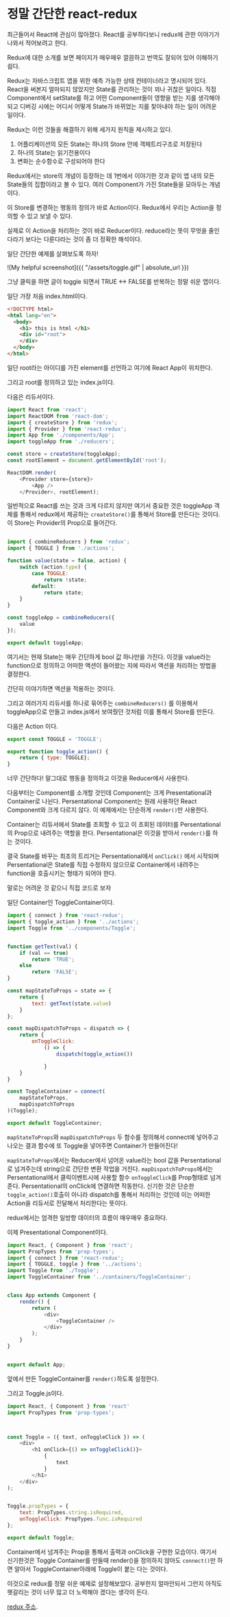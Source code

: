 정말 간단한 react-redux
=====================

최근들어서 React에 관심이 많아졌다.
React를 공부하다보니 redux에 관한 이야기가 나와서 적어보려고 한다.

Redux에 대한 소개를 보면 페이지가 매우매우 깔끔하고 번역도 잘되어 있어 이해하기 쉽다.

Redux는 자바스크립트 앱을 위한 예측 가능한 상태 컨테이너라고 명시되어 있다.
React을 써본지 얼마되지 않았지만 State를 관리하는 것이 꾀나 귀찮은 일이다.
직접 Component에서 setState를 하고 어떤 Component들이 영향을 받는 지를 생각해야되고 디버깅 시에는 어디서 어떻게 State가 바뀌었는 지를 찾아내야 하는 일이 어려운 일이다.

Redux는 이런 것들을 해결하기 위해 세가지 원칙을 제시하고 있다.
1. 어플리케이션의 모든 State는 하나의 Store 안에 객체트리구조로 저장된다
2. 하나의 State는 읽기전용이다
3. 변화는 순수함수로 구성되어야 한다

Redux에서는 store의 개념이 등장하는 데 1번에서 이야기한 것과 같이 앱 내의 모든 State들의 집합이라고 볼 수 있다. 여러 Component가 가진 State들을 모아두는 개념이다.

이 Store를 변경하는 행동의 정의가 바로 Action이다. Redux에서 우리는 Action을 정의할 수 있고 보낼 수 있다.

실제로 이 Action을 처리하는 것이 바로 Reducer이다. reduce라는 뜻이 무엇을 줄인다라기 보다는 다룬다라는 것이 좀 더 정확한 해석이다.

일단 간단한 예제를 살펴보도록 하자!

![My helpful screenshot]({{ "/assets/toggle.gif" | absolute_url }})

그냥 클릭을 하면 글이 toggle 되면서 TRUE <-> FALSE를 반복하는 정말 쉬운 앱이다.

일단 가장 처음 index.html이다.

```html
<!DOCTYPE html>
<html lang="en">
  <body>
    <h1> this is html </h1>
    <div id="root">
    </div>
  </body>
</html>
```

일단 root라는 아이디를 가진 element를 선언하고 여기에 React App이 위치한다.

그리고 root를 정의하고 있는 index.js이다.

다음은 리듀서이다.

```javascript
import React from 'react';
import ReactDOM from 'react-dom';
import { createStore } from 'redux';
import { Provider } from 'react-redux';
import App from './components/App';
import toggleApp from './reducers';

const store = createStore(toggleApp);
const rootElement = document.getElementById('root');

ReactDOM.render(
	<Provider store={store}>
		<App />
    </Provider>, rootElement);
```
일반적으로 React를 쓰는 것과 크게 다르지 않지만 여기서 중요한 것은 toggleApp 객체를 통해서 redux에서 제공하는 `createStore()`를 통해서 Store를 만든다는 것이다. 이 Store는 Provider의 Prop으로 들어간다.

```javascript

import { combineReducers } from 'redux';
import { TOGGLE } from './actions';

function value(state = false, action) {
    switch (action.type) {
        case TOGGLE:
            return !state;
        default:
            return state;
    }
}

const toggleApp = combineReducers({
    value
});

export default toggleApp;
```

여기서는 현재 State는 매우 간단하게 bool 값 하나만을 가진다. 이것을 value라는 function으로 정의하고 어떠한 액션이 들어왔는 지에 따라서 액션을 처리하는 방법을 결정한다.

간단히 이야기하면 액션을 적용하는 것이다.

그리고 여러가지 리듀서를 하나로 묶어주는 `combineReducers()` 를 이용해서 toggleApp으로 만들고 index.js에서 보여줬던 것처럼 이를 통해서 Store를 만든다.

다음은 Action 이다.

``` javascript
export const TOGGLE = 'TOGGLE';

export function toggle_action() {
    return { type: TOGGLE};
}
```

너무 간단하다! 말그대로 행동을 정의하고 이것을 Reducer에서 사용한다.

다음부터는 Component를 소개할 것인데 Component는 크게 Presentational과 Container로 나뉜다.
Persentational Component는 원래 사용하던 React Component와 크게 다르지 않다. 이 예제에서는 단순하게 `render()`만 사용한다.

Container는 리듀서에서 State를 조회할 수 있고 이 조회된 데이터를 Persentational의 Prop으로 내려주는 역할을 한다.
Persentational은 이것을 받아서 `render()`를 하는 것이다.

결국 State를 바꾸는 최초의 트리거는 Persentational에서 `onClick()` 에서 시작되며 Persentational은 State를 직접 수정하지 않으므로 Container에서 내려주는 function을 호출시키는 형태가 되어야 한다.

말로는 어려운 것 같으니 직접 코드로 보자

일단 Container인 ToggleContainer이다.

```javascript
import { connect } from 'react-redux';
import { toggle_action } from '../actions';
import Toggle from '../components/Toggle';


function getText(val) {
    if (val == true)
        return 'TRUE';
    else
        return 'FALSE';
}

const mapStateToProps = state => {
    return {
        text: getText(state.value)
    }
};

const mapDispatchToProps = dispatch => {
    return {
        onToggleClick:
            () => {
                dispatch(toggle_action())

            }
    }
}

const ToggleContainer = connect(
    mapStateToProps,
    mapDispatchToProps
)(Toggle);

export default ToggleContainer;
```

`mapStateToProps`와 `mapDispatchToProps` 두 함수를 정의해서 connect에 넣어주고 나오는 결과 함수에 또 Toggle을 넣어주면 Container가 만들어진다!

`mapStateToProps`에서는 Reducer에서 넘어온 value라는 bool 값을 Persentational로 넘겨주는데 string으로 간단한 변환 작업을 거친다.
`mapDispatchToProps`에서는 Persentational에서 클릭이벤트시에 사용할 함수 `onToggleClick`를 Prop형태로 넘겨준다. Persentational의 onClick에 연결하면 작동한다.
신기한 것은 단순한 `toggle_action()`호출이 아니라 dispatch를 통해서 처리하는 것인데 이는 어떠한 Action을 리듀서로 전달해서 처리한다는 뜻이다.

redux에서는 엄격한 일방향 데이터의 흐름이 매우매우 중요하다.

이제 Presentational Component이다.

```javascript
import React, { Component } from 'react';
import PropTypes from 'prop-types';
import { connect } from 'react-redux';
import { TOGGLE, toggle } from '../actions';
import Toggle from './Toggle';
import ToggleContainer from '../containers/ToggleContainer';


class App extends Component {
	render() {
		return (
			<div>
				<ToggleContainer />
			</div>
		);
	}
}


export default App;
```
앞에서 만든 ToggleContainer를 `render()`하도록 설정한다.

그리고 Toggle.js이다.
``` javascript
import React, { Component } from 'react'
import PropTypes from 'prop-types';



const Toggle = ({ text, onToggleClick }) => (
	<div>
		<h1 onClick={() => onToggleClick()}>
			{
				text
			}
		</h1>
	</div>
);


Toggle.propTypes = {
	text: PropTypes.string.isRequired,
	onToggleClick: PropTypes.func.isRequired
};

export default Toggle;
```
Container에서 넘겨주는 Prop을 통해서 출력과 onClick을 구현한 모습이다.
여기서 신기한것은 Toggle Container를 만들때 render()을 정의하지 않아도 `connect()`만 하면 알아서 ToggleContainer아래에 Toggle이 붙는 다는 것이다.

이것으로 redux를 정말 쉬운 예제로 설정해보았다.
공부한지 얼마안되서 그런지 아직도 헷갈리는 것이 너무 많고 더 노력해야 겠다는 생각이 든다.

[redux 주소](https://lunit.gitbook.io/redux-in-korean/).